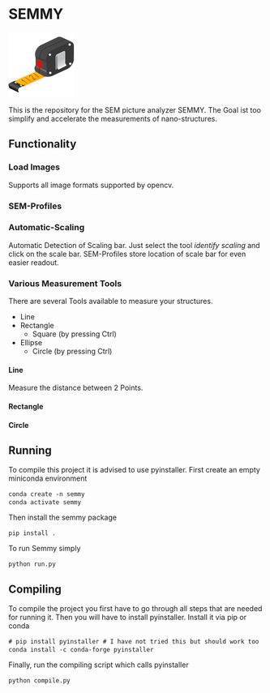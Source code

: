 # SEMMY

![Semmy_Logo](img/logo/tape_measure_128.png)

This is the repository for the SEM picture analyzer SEMMY. The Goal ist too simplify and accelerate the measurements of nano-structures.

## Functionality

<!-- Add image of program -->

### Load Images
Supports all image formats supported by opencv.

### SEM-Profiles

### Automatic-Scaling
Automatic Detection of Scaling bar. Just select the tool *identify scaling* and click on the scale bar. 
SEM-Profiles store location of scale bar for even easier readout.

### Various Measurement Tools
There are several Tools available to measure your structures.

- Line
- Rectangle
    - Square (by pressing Ctrl)
- Ellipse
    - Circle (by pressing Ctrl)

#### Line
Measure the distance between 2 Points.

#### Rectangle

#### Circle

## Running

To compile this project it is advised to use pyinstaller. First create an empty miniconda environment

    conda create -n semmy
    conda activate semmy

Then install the semmy package

    pip install .

To run Semmy simply 

    python run.py

## Compiling

To compile the project you first have to go through all steps that are needed for running it.
Then you will have to install pyinstaller. Install it via pip or conda

    # pip install pyinstaller # I have not tried this but should work too
    conda install -c conda-forge pyinstaller

Finally, run the compiling script which calls pyinstaller

    python compile.py

